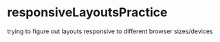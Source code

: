 # responsiveLayoutsPractice
trying to figure out layouts responsive to different browser sizes/devices
